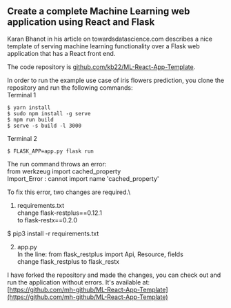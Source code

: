 ## Create a complete Machine Learning web application using React and Flask

Karan Bhanot in his article on towardsdatascience.com describes a nice template of serving machine learning functionality over a Flask web application that has a React front end.

The code repository is [github.com/kb22/ML-React-App-Template](github.com/kb22/ML-React-App-Template).

In order to run the example use case of iris flowers prediction, you clone the repository and run the following commands:\
Terminal 1
``` $ cd using
$ yarn install
$ sudo npm install -g serve
$ npm run build
$ serve -s build -l 3000
```

Terminal 2
``` $ cd service
$ FLASK_APP=app.py flask run
```

The run command throws an error:\
from werkzeug import cached_property\
Import_Error : cannot import name 'cached_property'

To fix this error, two changes are required.\
1) requirements.txt\
change flask-restplus==0.12.1\
to flask-restx==0.2.0

$ pip3 install -r requirements.txt

2) app.py\
In the line: from flask_restplus import Api, Resource, fields\
change flask_restplus to flask_restx

I have forked the repository and made the changes, you can check out and run the application without errors. It's available at:\
[https://github.com/mh-github/ML-React-App-Template](https://github.com/mh-github/ML-React-App-Template)